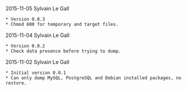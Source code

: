 2015-11-05  Sylvain Le Gall <sylvain AT le-gall.net>

    * Version 0.0.3
    * Chmod 600 for temporary and target files.

2015-11-04  Sylvain Le Gall <sylvain AT le-gall.net>

    * Version 0.0.2
    * Check data presence before trying to dump.

2015-11-02  Sylvain Le Gall <sylvain AT le-gall.net>

    * Initial version 0.0.1
    * Can only dump MySQL, PostgreSQL and Debian installed packages, no restore.
